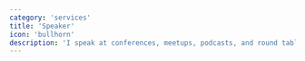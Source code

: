 ```yaml
---
category: 'services'
title: 'Speaker'
icon: 'bullhorn'
description: 'I speak at conferences, meetups, podcasts, and round tables.'
---
```

